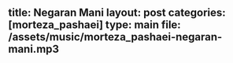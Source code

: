 title: Negaran Mani
layout: post
categories: [morteza_pashaei]
type: main
file: /assets/music/morteza_pashaei-negaran-mani.mp3
---